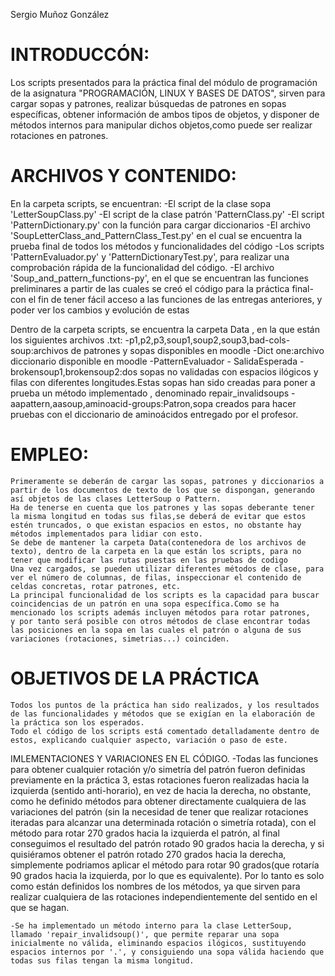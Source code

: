 Sergio Muñoz González

# INTRODUCCÓN:
Los scripts presentados para la práctica final del módulo de programación de la asignatura "PROGRAMACIÓN, LINUX Y BASES DE DATOS", sirven para cargar sopas y patrones, realizar búsquedas de patrones en sopas específicas, obtener información de ambos tipos de objetos,
y disponer de métodos internos para manipular dichos objetos,como puede ser realizar rotaciones en patrones.

# ARCHIVOS Y CONTENIDO:
En la carpeta scripts, se encuentran:
	-El script de la clase sopa 'LetterSoupClass.py' 
	-El script de la clase patrón 'PatternClass.py'
	-El script 'PatternDictionary.py' con la función para cargar diccionarios
	-El archivo 'SoupLetterClass_and_PatternClass_Test.py' en el cual se encuentra la prueba final de todos los métodos y funcionalidades del código 
	-Los scripts 'PatternEvaluador.py' y 'PatternDictionaryTest.py', para realizar una comprobación rápida de la funcionalidad del código.
	-El archivo 'Soup_and_pattern_functions-py', en el que se encuentran las funciones preliminares a partir de las cuales se creó el código para la práctica final-con el fin de tener fácil acceso a las funciones de las entregas anteriores, y poder ver los cambios y evolución de estas

Dentro de la carpeta scripts, se encuentra la carpeta Data , en la que están los siguientes archivos .txt:
	-p1,p2,p3,soup1,soup2,soup3,bad-cols-soup:archivos de patrones y sopas disponibles en moodle
	-Dict one:archivo diccionario disponible en moodle
	-PatternEvaluador - SalidaEsperada
	-brokensoup1,brokensoup2:dos sopas no validadas con espacios ilógicos y filas con diferentes longitudes.Estas sopas han sido creadas para poner a prueba un método implementado , denominado repair_invalidsoups
	-aapattern,aasoup,aminoacid-groups:Patron,sopa creados para hacer pruebas con el diccionario de aminoácidos entregado por el profesor.

# EMPLEO:
	Primeramente se deberán de cargar las sopas, patrones y diccionarios a partir de los documentos de texto de los que se dispongan, generando así objetos de las clases LetterSoup o Pattern.
	Ha de tenerse en cuenta que los patrones y las sopas deberante tener la misma longitud en todas sus filas,se deberá de evitar que estos estén truncados, o que existan espacios en estos, no obstante hay métodos implementados para lidiar con esto.
	Se debe de mantener la carpeta Data(contenedora de los archivos de texto), dentro de la carpeta en la que están los scripts, para no tener que modificar las rutas puestas en las pruebas de codigo
	Una vez cargados, se pueden utilizar diferentes métodos de clase, para ver el número de columnas, de filas, inspeccionar el contenido de celdas concretas, rotar patrones, etc.
	La principal funcionalidad de los scripts es la capacidad para buscar coincidencias de un patrón en una sopa específica.Como se ha mencionado los scripts además incluyen métodos para rotar patrones,
	y por tanto será posible con otros métodos de clase encontrar todas las posiciones en la sopa en las cuales el patrón o alguna de sus variaciones (rotaciones, simetrias...) coinciden.

# OBJETIVOS DE LA PRÁCTICA
	Todos los puntos de la práctica han sido realizados, y los resultados de las funcionalidades y métodos que se exigían en la elaboración de la práctica son los esperados.
	Todo el código de los scripts está comentado detalladamente dentro de estos, explicando cualquier aspecto, variación o paso de este.

IMLEMENTACIONES Y VARIACIONES EN EL CÓDIGO.
	-Todas las funciones para obtener cualquier rotación y/o simetría del patrón fueron definidas previamente en la práctica 3, estas rotaciones fueron realizadas hacia la izquierda (sentido anti-horario), en vez de hacia la derecha, no obstante, 
	como he definido métodos para obtener directamente cualquiera de las variaciones del patrón (sin la necesidad de tener que realizar rotaciones iteradas para alcanzar una determinada rotación o simetría rotada), 
	con el método para rotar 270 grados hacia la izquierda el patrón, al final conseguimos el resultado del patrón rotado 90 grados hacia la derecha, y si quisiéramos obtener el patrón rotado 270 grados hacia la derecha, simplemente podriamos aplicar el método para rotar 90 grados(que rotaría 90 grados hacia la izquierda, por lo que es equivalente).
	Por lo tanto es solo como están definidos los nombres de los métodos, ya que sirven para realizar cualquiera de las rotaciones independientemente del sentido en el que se hagan.

	-Se ha implementado un método interno para la clase LetterSoup, llamado 'repair_invalidsoup()', que permite reparar una sopa inicialmente no válida, eliminando espacios ilógicos, sustituyendo espacios internos por '.', y consiguiendo una sopa válida haciendo que todas sus filas tengan la misma longitud.
